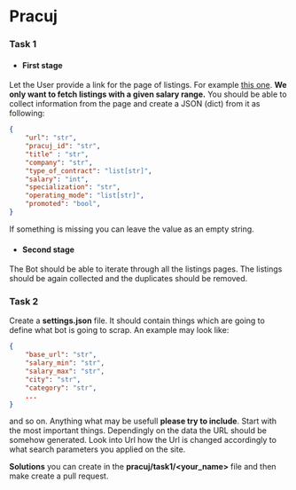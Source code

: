 # Pracuj
### Task 1
- #### First stage
Let the User provide a link for the page of listings. For example [this one](https://www.pracuj.pl/praca/warszawa;wp?rd=30&cc=5016%2C5015&sal=1). **We only want to fetch listings with a given salary range.** You should be able to collect information from the page and create a JSON (dict) from it as following:
```json
{
	"url": "str",
	"pracuj_id": "str",
	"title" : "str",
	"company": "str",
	"type_of_contract": "list[str]",
	"salary": "int",
	"specialization": "str",
	"operating_mode": "list[str]",
	"promoted": "bool",
}
```
If something is missing you can leave the value as an empty string.
* #### Second stage
 The Bot should be able to iterate through all the listings pages. The listings should be again collected and the duplicates should be removed.
### Task 2

Create a **settings.json** file. It should contain things which are going to define what bot is going to scrap. An example may look like: 
```json
{
	"base_url": "str",
	"salary_min": "str",
	"salary_max": "str",
	"city": "str",
	"category": "str",
	...
}
```
and so on. Anything what may be usefull **please try to include**. Start with the most important things. Dependingly on the data the URL should be somehow generated. Look into Url how the Url is changed accordingly to what search parameters you applied on the site.

**Solutions** you can create in the **pracuj/task1/<your_name>** file and then make create a pull request.